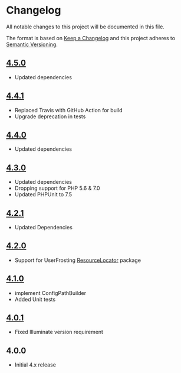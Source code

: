 # Changelog

All notable changes to this project will be documented in this file.

The format is based on [Keep a Changelog](http://keepachangelog.com/en/1.0.0/) and this project adheres to [Semantic Versioning](http://semver.org/spec/v2.0.0.html).

## [4.5.0]
- Updated dependencies

## [4.4.1]
- Replaced Travis with GitHub Action for build
- Upgrade deprecation in tests

## [4.4.0]
- Updated dependencies

## [4.3.0]
- Updated dependencies
- Dropping support for PHP 5.6 & 7.0
- Updated PHPUnit to 7.5

## [4.2.1]
- Updated Dependencies

## [4.2.0]
 - Support for UserFrosting [ResourceLocator](https://github.com/userfrosting/UniformResourceLocator) package

## [4.1.0]
 - implement ConfigPathBuilder
 - Added Unit tests

## [4.0.1]
 - Fixed Illuminate version requirement

## 4.0.0
 - Initial 4.x release

[4.5.0]: https://github.com/userfrosting/config/compare/4.4.1...4.5.0
[4.4.1]: https://github.com/userfrosting/config/compare/4.4.0...4.4.1
[4.4.0]: https://github.com/userfrosting/config/compare/4.3.0...4.4.0
[4.3.0]: https://github.com/userfrosting/config/compare/4.2.1...4.3.0
[4.2.1]: https://github.com/userfrosting/config/compare/4.2.0...4.2.1
[4.2.0]: https://github.com/userfrosting/config/compare/4.1.0...4.2.0
[4.1.0]: https://github.com/userfrosting/config/compare/4.0.1...4.1.0
[4.0.1]: https://github.com/userfrosting/config/compare/4.0.0...4.0.1
